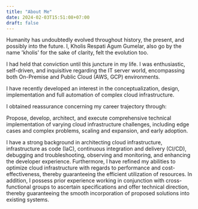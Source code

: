 ```yaml
---
title: "About Me"
date: 2024-02-03T15:51:08+07:00
draft: false
---
```


Humanity has undoubtedly evolved throughout history, the present, and possibly into the future.
I, Kholis Respati Agum Gumelar, also go by the name 'kholis' for the sake of clarity, felt the evolution too.

I had held that conviction until this juncture in my life. I was enthusiastic, self-driven, and inquisitive regarding the IT server world, encompassing both On-Premise and Public Cloud (AWS, GCP) environments.

I have recently developed an interest in the conceptualization, design, implementation and full automation of complex cloud infrastructure.

I obtained reassurance concerning my career trajectory through:

Propose, develop, architect, and execute comprehensive technical implementation of varying cloud infrastructure challenges, including edge cases and complex problems, scaling and expansion, and early adoption.

I have a strong background in architecting cloud infrastructure, infrastructure as code (IaC), continuous integration and delivery (CI/CD), debugging and troubleshooting, observing and monitoring, and enhancing the developer experience. Furthermore, I have refined my abilities to optimize cloud infrastructure with regards to performance and cost-effectiveness, thereby guaranteeing the efficient utilization of resources. In addition, I possess prior experience working in conjunction with cross-functional groups to ascertain specifications and offer technical direction, thereby guaranteeing the smooth incorporation of proposed solutions into existing systems.
